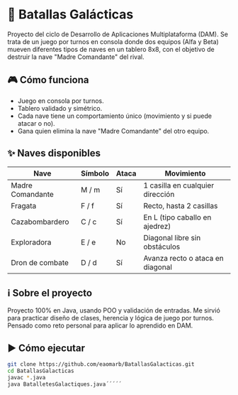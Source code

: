 # 🚀 Batallas Galácticas

Proyecto del ciclo de Desarrollo de Aplicaciones Multiplataforma (DAM). Se trata de un juego por turnos en consola donde dos equipos (Alfa y Beta) mueven diferentes tipos de naves en un tablero 8x8, con el objetivo de destruir la nave "Madre Comandante" del rival.

## 🎮 Cómo funciona

- Juego en consola por turnos.
- Tablero validado y simétrico.
- Cada nave tiene un comportamiento único (movimiento y si puede atacar o no).
- Gana quien elimina la nave "Madre Comandante" del otro equipo.

## ✨ Naves disponibles

| Nave              | Símbolo | Ataca | Movimiento                          |
|-------------------|---------|-------|-------------------------------------|
| Madre Comandante  | M / m   | Sí    | 1 casilla en cualquier dirección    |
| Fragata           | F / f   | Sí    | Recto, hasta 2 casillas             |
| Cazabombardero    | C / c   | Sí    | En L (tipo caballo en ajedrez)      |
| Exploradora       | E / e   | No    | Diagonal libre sin obstáculos       |
| Dron de combate   | D / d   | Sí    | Avanza recto o ataca en diagonal    |

## ℹ️ Sobre el proyecto

Proyecto 100% en Java, usando POO y validación de entradas. Me sirvió para practicar diseño de clases, herencia y lógica de juego por turnos. Pensado como reto personal para aplicar lo aprendido en DAM.

## ▶️ Cómo ejecutar

```bash
git clone https://github.com/eaomarb/BatallasGalacticas.git
cd BatallasGalacticas
javac *.java
java BatalletesGalactiques.java´´´´´
